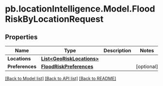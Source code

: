# pb.locationIntelligence.Model.FloodRiskByLocationRequest
## Properties

Name | Type | Description | Notes
------------ | ------------- | ------------- | -------------
**Locations** | [**List&lt;GeoRiskLocations&gt;**](GeoRiskLocations.md) |  | 
**Preferences** | [**FloodRiskPreferences**](FloodRiskPreferences.md) |  | [optional] 

[[Back to Model list]](../README.md#documentation-for-models) [[Back to API list]](../README.md#documentation-for-api-endpoints) [[Back to README]](../README.md)

